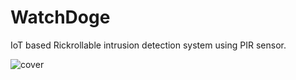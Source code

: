 # WatchDoge

IoT based Rickrollable intrusion detection system using PIR sensor.

![cover](https://user-images.githubusercontent.com/55230837/224076690-475ae0b3-3424-4229-a0d7-5e5be3477d0d.png)

